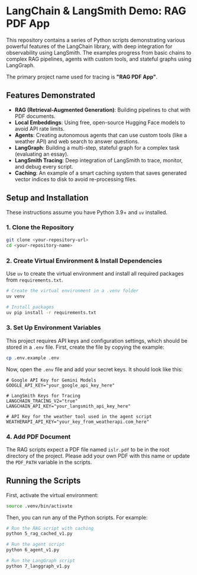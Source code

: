 # LangChain & LangSmith Demo: RAG PDF App

This repository contains a series of Python scripts demonstrating various powerful features of the LangChain library, with deep integration for observability using LangSmith. The examples progress from basic chains to complex RAG pipelines, agents with custom tools, and stateful graphs using LangGraph.

The primary project name used for tracing is **"RAG PDF App"**.

## Features Demonstrated

  * **RAG (Retrieval-Augmented Generation)**: Building pipelines to chat with PDF documents.
  * **Local Embeddings**: Using free, open-source Hugging Face models to avoid API rate limits.
  * **Agents**: Creating autonomous agents that can use custom tools (like a weather API) and web search to answer questions.
  * **LangGraph**: Building a multi-step, stateful graph for a complex task (evaluating an essay).
  * **LangSmith Tracing**: Deep integration of LangSmith to trace, monitor, and debug every script.
  * **Caching**: An example of a smart caching system that saves generated vector indices to disk to avoid re-processing files.

## Setup and Installation

These instructions assume you have Python 3.9+ and `uv` installed.

### 1\. Clone the Repository

```bash
git clone <your-repository-url>
cd <your-repository-name>
```

### 2\. Create Virtual Environment & Install Dependencies

Use `uv` to create the virtual environment and install all required packages from `requirements.txt`.

```bash
# Create the virtual environment in a .venv folder
uv venv

# Install packages
uv pip install -r requirements.txt
```

### 3\. Set Up Environment Variables

This project requires API keys and configuration settings, which should be stored in a `.env` file. First, create the file by copying the example:

```bash
cp .env.example .env
```

Now, open the `.env` file and add your secret keys. It should look like this:

```env
# Google API Key for Gemini Models
GOOGLE_API_KEY="your_google_api_key_here"

# LangSmith Keys for Tracing
LANGCHAIN_TRACING_V2="true"
LANGCHAIN_API_KEY="your_langsmith_api_key_here"

# API Key for the weather tool used in the agent script
WEATHERAPI_API_KEY="your_key_from_weatherapi.com_here"
```

### 4\. Add PDF Document

The RAG scripts expect a PDF file named `islr.pdf` to be in the root directory of the project. Please add your own PDF with this name or update the `PDF_PATH` variable in the scripts.

## Running the Scripts

First, activate the virtual environment:

```bash
source .venv/bin/activate
```

Then, you can run any of the Python scripts. For example:

```bash
# Run the RAG script with caching
python 5_rag_cached_v1.py

# Run the agent script
python 6_agent_v1.py

# Run the LangGraph script
python 7_langgraph_v1.py
```